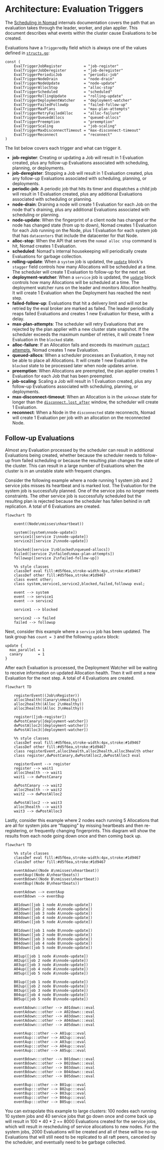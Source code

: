 # Architecture: Evaluation Triggers

The [Scheduling in Nomad][] internals documentation covers the path that an
evaluation takes through the leader, worker, and plan applier. This document
describes what events within the cluster cause Evaluations to be created.

Evaluations have a `TriggeredBy` field which is always one of the values defined
in [`structs.go`][]:

```
const (
	EvalTriggerJobRegister          = "job-register"
	EvalTriggerJobDeregister        = "job-deregister"
	EvalTriggerPeriodicJob          = "periodic-job"
	EvalTriggerNodeDrain            = "node-drain"
	EvalTriggerNodeUpdate           = "node-update"
	EvalTriggerAllocStop            = "alloc-stop"
	EvalTriggerScheduled            = "scheduled"
	EvalTriggerRollingUpdate        = "rolling-update"
	EvalTriggerDeploymentWatcher    = "deployment-watcher"
	EvalTriggerFailedFollowUp       = "failed-follow-up"
	EvalTriggerMaxPlans             = "max-plan-attempts"
	EvalTriggerRetryFailedAlloc     = "alloc-failure"
	EvalTriggerQueuedAllocs         = "queued-allocs"
	EvalTriggerPreemption           = "preemption"
	EvalTriggerScaling              = "job-scaling"
	EvalTriggerMaxDisconnectTimeout = "max-disconnect-timeout"
	EvalTriggerReconnect            = "reconnect"
)
```

The list below covers each trigger and what can trigger it.

* **job-register**: Creating or updating a Job will result in 1 Evaluation
  created, plus any follow-up Evaluations associated with scheduling, planning,
  or deployments.
* **job-deregister**: Stopping a Job will result in 1 Evaluation created, plus
  any follow-up Evaluations associated with scheduling, planning, or
  deployments.
* **periodic-job**: A periodic job that hits its timer and dispatches a child
  job will result in 1 Evaluation created, plus any additional Evaluations
  associated with scheduling or planning.
* **node-drain**: Draining a node will create 1 Evaluation for each Job on the
  node that's draining, plus any additional Evaluations associated with
  scheduling or planning.
* **node-update**: When the fingerprint of a client node has changed or the node
  has changed state (from up to down), Nomad creates 1 Evaluation for each Job
  running on the Node, plus 1 Evaluation for each system job that has
  `datacenters` that include the datacenter for that Node.
* **alloc-stop**: When the API that serves the `nomad alloc stop` command is
  hit, Nomad creates 1 Evaluation.
* **scheduled**: Nomad's internal housekeeping will periodically create
  Evaluations for garbage collection.
* **rolling-update**: When a `system` job is updated, the [`update`][] block's
  `stagger` field controls how many Allocations will be scheduled at a time. The
  scheduler will create 1 Evaluation to follow-up for the next set.
* **deployment-watcher**: When a `service` job is updated, the [`update`][]
  block controls how many Allocations will be scheduled at a time. The
  deployment watcher runs on the leader and monitors Allocation healthy. It will
  create 1 Evaluation when the Deployment has reached the next step.
* **failed-follow-up**: Evaluations that hit a delivery limit and will not be
  retried by the eval broker are marked as failed. The leader periodically
  reaps failed Evaluations and creates 1 new Evaluation for these, with a delay.
* **max-plan-attempts**: The scheduler will retry Evaluations that are rejected
  by the plan applier with a new cluster state snapshot. If the scheduler
  exceeds the maximum number of retries, it will create 1 new Evaluation in the
  `blocked` state.
* **alloc-failure**: If an Allocation fails and exceeds its maximum
  [`restart` attempts][], Nomad creates 1 new Evaluation.
* **queued-allocs**: When a scheduler processes an Evaluation, it may not be
  able to place all Allocations. It will create 1 new Evaluation in the
  `blocked` state to be processed later when node updates arrive.
* **preemption**: When Allocations are preempted, the plan applier creates 1
  Evaluation for each Job that has been preempted.
* **job-scaling**: Scaling a Job will result in 1 Evaluation created, plus any
  follow-up Evaluations associated with scheduling, planning, or deployments.
* **max-disconnect-timeout**: When an Allocation is in the `unknown` state for
  longer than the [`disconnect.lost_after`][] window, the scheduler will create
  1 Evaluation.
* **reconnect**: When a Node in the `disconnected` state reconnects, Nomad will
  create 1 Evaluation per job with an allocation on the reconnected Node.

## Follow-up Evaluations

Almost any Evaluation processed by the scheduler can result in additional
Evaluations being created, whether because the scheduler needs to follow-up from
failed scheduling or because the resulting plan changes the state of the
cluster. This can result in a large number of Evaluations when the cluster is in
an unstable state with frequent changes.

Consider the following example where a node running 1 system job and 2 service
jobs misses its heartbeat and is marked lost. The Evaluation for the system job
is successfully planned. One of the service jobs no longer meets constraints. The
other service job is successfully scheduled but the resulting plan is rejected
because the scheduler has fallen behind in raft replication. A total of 6
Evaluations are created.

```mermaid
flowchart TD

    event((Node\nmisses\nheartbeat))

    system([system\nnode-update])
    service1([service 1\nnode-update])
    service2([service 2\nnode-update])

    blocked([service 1\nblocked\nqueued-allocs])
    failed([service 2\nfailed\nmax-plan-attempts])
    followup([service 2\nfailed-follow-up])

    %% style classes
    classDef eval fill:#d5f6ea,stroke-width:4px,stroke:#1d9467
    classDef other fill:#d5f6ea,stroke:#1d9467
    class event other;
    class system,service1,service2,blocked,failed,followup eval;

    event --> system
    event --> service1
    event --> service2

    service1 --> blocked

    service2 --> failed
    failed --> followup
```

Next, consider this example where a `service` job has been updated. The task
group has `count = 3` and the following `update` block:

```hcl
update {
  max_parallel = 1
  canary       = 1
}
```

After each Evaluation is processed, the Deployment Watcher will be waiting to
receive information on updated Allocation health. Then it will emit a new
Evaluation for the next step. A total of 4 Evaluations are created.

```mermaid
flowchart TD

    registerEvent((Job\nRegister))
    alloc1health((Canary\nHealthy))
    alloc2health((Alloc 2\nHealthy))
    alloc3health((Alloc 3\nHealthy))

    register([job-register])
    dwPostCanary([deployment-watcher])
    dwPostAlloc2([deployment-watcher])
    dwPostAlloc3([deployment-watcher])

    %% style classes
    classDef eval fill:#d5f6ea,stroke-width:4px,stroke:#1d9467
    classDef other fill:#d5f6ea,stroke:#1d9467
    class registerEvent,alloc1health,alloc2health,alloc3health other
    class register,dwPostCanary,dwPostAlloc2,dwPostAlloc3 eval

    registerEvent --> register
    register --> wait1
    alloc1health --> wait1
    wait1 --> dwPostCanary

    dwPostCanary --> wait2
    alloc2health --> wait2
    wait2 --> dwPostAlloc2

    dwPostAlloc2 --> wait3
    alloc3health --> wait3
    wait3 --> dwPostAlloc3

```

Lastly, consider this example where 2 nodes each running 5 Allocations that are
all for system jobs are "flapping" by missing heartbeats and then
re-registering, or frequently changing fingerprints. This diagram will show the
results from each node going down once and then coming back up.

```mermaid
flowchart TD

    %% style classes
    classDef eval fill:#d5f6ea,stroke-width:4px,stroke:#1d9467
    classDef other fill:#d5f6ea,stroke:#1d9467

    eventAdown((Node A\nmisses\nheartbeat))
    eventAup((Node A\nheartbeats))
    eventBdown((Node B\nmisses\nheartbeat))
    eventBup((Node B\nheartbeats))

    eventAdown --> eventAup
    eventBdown --> eventBup

    A01down([job 1 node A\nnode-update])
    A02down([job 2 node A\nnode-update])
    A03down([job 3 node A\nnode-update])
    A04down([job 4 node A\nnode-update])
    A05down([job 5 node A\nnode-update])

    B01down([job 1 node B\nnode-update])
    B02down([job 2 node B\nnode-update])
    B03down([job 3 node B\nnode-update])
    B04down([job 4 node B\nnode-update])
    B05down([job 5 node B\nnode-update])

    A01up([job 1 node A\nnode-update])
    A02up([job 2 node A\nnode-update])
    A03up([job 3 node A\nnode-update])
    A04up([job 4 node A\nnode-update])
    A05up([job 5 node A\nnode-update])

    B01up([job 1 node B\nnode-update])
    B02up([job 2 node B\nnode-update])
    B03up([job 3 node B\nnode-update])
    B04up([job 4 node B\nnode-update])
    B05up([job 5 node B\nnode-update])

    eventAdown:::other --> A01down:::eval
    eventAdown:::other --> A02down:::eval
    eventAdown:::other --> A03down:::eval
    eventAdown:::other --> A04down:::eval
    eventAdown:::other --> A05down:::eval

    eventAup:::other --> A01up:::eval
    eventAup:::other --> A02up:::eval
    eventAup:::other --> A03up:::eval
    eventAup:::other --> A04up:::eval
    eventAup:::other --> A05up:::eval

    eventBdown:::other --> B01down:::eval
    eventBdown:::other --> B02down:::eval
    eventBdown:::other --> B03down:::eval
    eventBdown:::other --> B04down:::eval
    eventBdown:::other --> B05down:::eval

    eventBup:::other --> B01up:::eval
    eventBup:::other --> B02up:::eval
    eventBup:::other --> B03up:::eval
    eventBup:::other --> B04up:::eval
    eventBup:::other --> B05up:::eval

```

You can extrapolate this example to large clusters: 100 nodes each running 10
system jobs and 40 service jobs that go down once and come back up will result
in 100 * 40 * 2 == 8000 Evaluations created for the service jobs, which will
result in rescheduling of service allocations to new nodes. For the system jobs,
2000 Evaluations will be created and all of these will be no-op Evaluations that
will still need to be replicated to all raft peers, canceled by the scheduler,
and eventually need to be garbage collected.



[Scheduling in Nomad]: https://developer.hashicorp.com/nomad/docs/concepts/scheduling/how-scheduling-works
[`structs.go`]: https://github.com/hashicorp/nomad/blob/v1.4.0-beta.1/nomad/structs/structs.go#L10857-L10875
[`update`]: https://developer.hashicorp.com/nomad/docs/job-specification/update
[`restart` attempts]: https://developer.hashicorp.com/nomad/docs/job-specification/restart
[`disconnect.lost_after`]: https://developer.hashicorp.com/nomad/docs/job-specification/disconnect#lost_after

